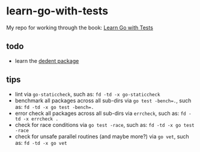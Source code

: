 # learn-go-with-tests

My repo for working through the book: [Learn Go with Tests](https://quii.gitbook.io/learn-go-with-tests)

## todo

- learn the [dedent package](https://github.com/lithammer/dedent/blob/master/dedent.go)
## tips

- lint via `go-staticcheck`, such as:
    `fd -td -x go-staticcheck`
- benchmark all packages across all sub-dirs via `go test -bench=.`, such as:
    `fd -td -x go test -bench=.`
- error check all packages across all sub-dirs via `errcheck`, such as:
    `fd -td -x errcheck .`
- check for race conditions via `go test -race`, such as:
    `fd -td -x go test -race`
- check for unsafe parallel routines (and maybe more?) via `go vet`, such as:
    `fd -td -x go vet`
